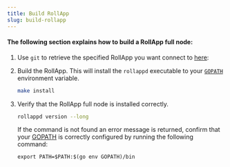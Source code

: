 ```yaml
---
title: Build RollApp
slug: build-rollapp
---
```


#### The following section explains how to build a RollApp full node:

1. Use `git` to retrieve the specified RollApp you want connect to [here](https://github.com/dymensionxyz/testnets/rollapps/readme.md):

2. Build the RollApp. This will install the `rollappd` executable to your [ `GOPATH` ](https://go.dev/doc/gopath_code) environment variable.

    ```bash
    make install
    ```

3. Verify that the RollApp full node is installed correctly.

    ```bash
    rollappd version --long
    ```

    If the command is not found an error message is returned, confirm that your [GOPATH](https://go.dev/doc/gopath_code#GOPATH) is correctly configured by running the following command:

    ```
    export PATH=$PATH:$(go env GOPATH)/bin
    ```

